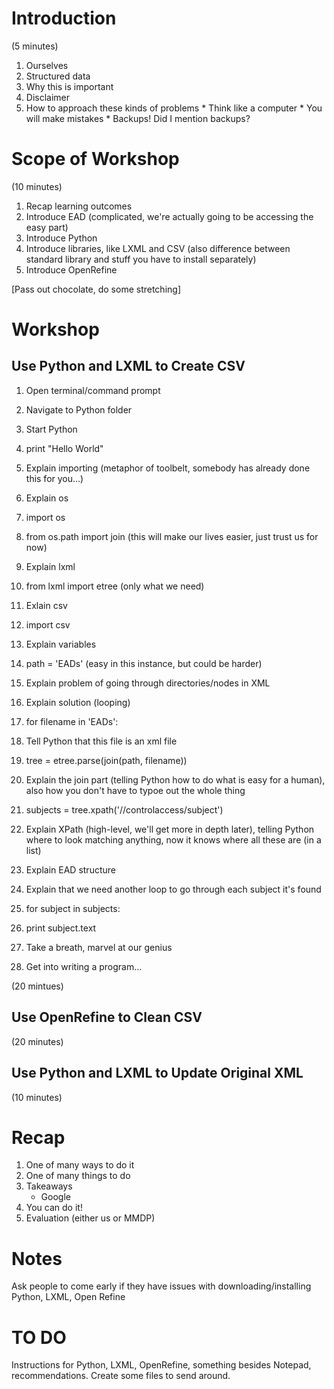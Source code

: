 Introduction
============

(5 minutes)

  1. Ourselves
  2. Structured data
  3. Why this is important
  4. Disclaimer
  5. How to approach these kinds of problems
    * Think like a computer
    * You will make mistakes
    * Backups! Did I mention backups?
  
Scope of Workshop 
=================

(10 minutes)

  1. Recap learning outcomes
  2. Introduce EAD (complicated, we're actually going to be accessing the easy part)
  3. Introduce Python
  4. Introduce libraries, like LXML and CSV (also difference between standard library and stuff you have to install separately)
  5. Introduce OpenRefine
  
[Pass out chocolate, do some stretching]

Workshop
========

Use Python and LXML to Create CSV
---------------------------------

  1. Open terminal/command prompt
  2. Navigate to Python folder
  3. Start Python
  4. print "Hello World"
  
  5. Explain importing (metaphor of toolbelt, somebody has already done this for you...)
  6. Explain os
  7. import os
  8. from os.path import join (this will make our lives easier, just trust us for now)
  9. Explain lxml
  10. from lxml import etree (only what we need)
  11. Exlain csv
  12. import csv
  
  13. Explain variables
  14. path = 'EADs' (easy in this instance, but could be harder)
  
  15. Explain problem of going through directories/nodes in XML
  16. Explain solution (looping)
  17. for filename in 'EADs':

  18. Tell Python that this file is an xml file
  19. tree = etree.parse(join(path, filename))
  20. Explain the join part (telling Python how to do what is easy for a human), also how you don't have to typoe out the whole thing
  
  21. subjects = tree.xpath('//controlaccess/subject')
  22. Explain XPath (high-level, we'll get more in depth later), telling Python where to look matching anything, now it knows where all these are (in a list)
  23. Explain EAD structure

  24. Explain that we need another loop to go through each subject it's found
  24. for subject in subjects:
  
  25. print subject.text
  
  26. Take a breath, marvel at our genius
  
  27. Get into writing a program...

(20 mintues)

Use OpenRefine to Clean CSV
---------------------------

(20 minutes)

Use Python and LXML to Update Original XML
------------------------------------------

(10 minutes)

Recap
=====

  1. One of many ways to do it
  2. One of many things to do
  3. Takeaways
     * Google
  4. You can do it!
  5. Evaluation (either us or MMDP)
  
Notes
=====

Ask people to come early if they have issues with downloading/installing Python, LXML, Open Refine

TO DO
=====
Instructions for Python, LXML, OpenRefine, something besides Notepad, recommendations.
Create some files to send around.